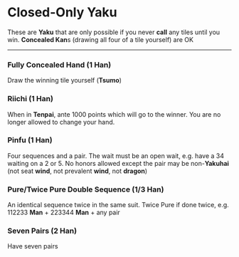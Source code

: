 # Closed-Only Yaku

These are **Yaku** that are only possible if you never **call** any tiles until you win.
**Concealed Kan**s (drawing all four of a tile yourself) are OK

---

### Fully Concealed Hand (1 Han)
Draw the winning tile yourself (**Tsumo**)

### Riichi (1 Han)
When in **Tenpai**, ante 1000 points which will go to the winner.  You are no longer allowed
to change your hand.

### Pinfu (1 Han)
Four sequences and a pair.  The wait must be an open wait, e.g. have a 34 waiting on
a 2 or 5.  No honors allowed except the pair may be non-**Yakuhai** (not seat **wind**,
not prevalent **wind**, not **dragon**)

### Pure/Twice Pure Double Sequence (1/3 Han)
An identical sequence twice in the same suit.  Twice Pure if done twice,
e.g. 112233 **Man** + 223344 **Man** + any pair

### Seven Pairs (2 Han)
Have seven pairs


